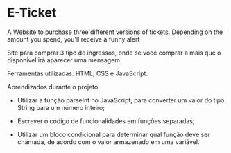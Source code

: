 # E-Ticket

A Website to purchase three different versions of tickets. Depending on the amount you spend, you'll receive a funny alert

Site para comprar 3 tipo de ingressos, onde se você comprar a mais que o disponível irá aparecer uma mensagem.

Ferramentas utilizadas: HTML, CSS e JavaScript.

Aprendizados durante o projeto.

- Utilizar a função parseInt no JavaScript, para converter um valor do tipo String para um número inteiro;

- Escrever o código de funcionalidades em funções separadas;

- Utilizar um bloco condicional para determinar qual função deve ser chamada, de acordo com o valor armazenado em uma variável.
